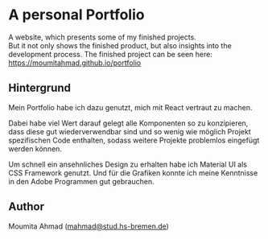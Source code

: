 # A personal Portfolio

A website, which presents some of my finished projects. <br/> But it not only shows the finished product, but also insights into the development process.
The finished project can be seen here: https://moumitahmad.github.io/portfolio

## Hintergrund

Mein Portfolio habe ich dazu genutzt, mich mit React vertraut zu machen.

Dabei habe viel Wert darauf gelegt alle Komponenten so zu konzipieren, dass diese gut wiederverwendbar sind und so wenig wie möglich Projekt spezifischen Code enthalten, sodass weitere Projekte problemlos eingefügt werden können.

Um schnell ein ansehnliches Design zu erhalten habe ich Material UI als CSS Framework genutzt. Und für die Grafiken konnte ich meine Kenntnisse in den Adobe Programmen gut gebrauchen.

## Author

Moumita Ahmad
(mahmad@stud.hs-bremen.de)
